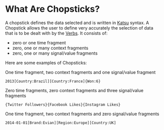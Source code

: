 # What Are Chopsticks?

A chopstick defines the data selected and is written in [Katsu](../glossary.md#katsu) syntax. A Chopstick allows the user to define very accurately the selection of data that is to be dealt with by the [Verbs](./verbs/readme.md). It consists of:

- zero or one time fragment
- zero, one or many context fragments
- zero, one or many signal/value fragments

Here are some examples of Chopsticks:

One time fragment, two context fragments and one signal/value fragment

```
2013[Country:Brazil][Country:France]{Won:6}
```

Zero time fragments, zero context fragments and three signal/value fragments

```
{Twitter Followers}{Facebook Likes}{Instagram Likes}
```

One time fragment, two context fragments and zero signal/value fragments

```
2014-01-01[Brand:Evian][Region:Europe][Country:UK]
```
